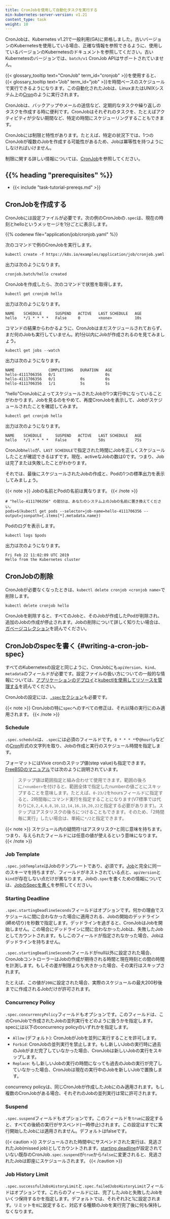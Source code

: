 ```yaml
---
title: CronJobを使用して自動化タスクを実行する
min-kubernetes-server-version: v1.21
content_type: task
weight: 10
---
```


<!-- overview -->

CronJobは、Kubernetes v1.21で一般利用(GA)に昇格しました。古いバージョンのKubernetesを使用している場合、正確な情報を参照できるように、使用しているバージョンのKubernetesのドキュメントを参照してください。古いKubernetesのバージョンでは、`batch/v1` CronJob APIはサポートされていません。

{{< glossary_tooltip text="CronJob" term_id="cronjob" >}}を使用すると、{{< glossary_tooltip text="Job" term_id="job" >}}を時間ベースのスケジュールで実行できるようになります。この自動化されたJobは、LinuxまたはUNIXシステム上の[Cron](https://ja.wikipedia.org/wiki/Cron)のように実行されます。

CronJobは、バックアップやメールの送信など、定期的なタスクや繰り返しのタスクを作成する時に便利です。CronJobはそれぞれのタスクを、たとえばアクティビティが少ない期間など、特定の時間にスケジューリングすることもできます。

CronJobには制限と特性があります。たとえば、特定の状況下では、1つのCronJobが複数のJobを作成する可能性があるため、Jobは冪等性を持つようにしなければいけません。

制限に関する詳しい情報については、[CronJob](/ja/docs/concepts/workloads/controllers/cron-jobs/)を参照してください。

## {{% heading "prerequisites" %}}

* {{< include "task-tutorial-prereqs.md" >}}

<!-- steps -->

## CronJobを作成する

CronJobには設定ファイルが必要です。次の例のCronJobの`.spec`は、現在の時刻とhelloというメッセージを1分ごとに表示します。

{{% codenew file="application/job/cronjob.yaml" %}}

次のコマンドで例のCronJobを実行します。

```shell
kubectl create -f https://k8s.io/examples/application/job/cronjob.yaml
```

出力は次のようになります。

```
cronjob.batch/hello created
```

CronJobを作成したら、次のコマンドで状態を取得します。

```shell
kubectl get cronjob hello
```

出力は次のようになります。

```
NAME    SCHEDULE      SUSPEND   ACTIVE   LAST SCHEDULE   AGE
hello   */1 * * * *   False     0        <none>          10s
```

コマンドの結果からわかるように、CronJobはまだスケジュールされておらず、まだ何のJobも実行していません。約1分以内にJobが作成されるのを見てみましょう。

```shell
kubectl get jobs --watch
```

出力は次のようになります。

```
NAME               COMPLETIONS   DURATION   AGE
hello-4111706356   0/1                      0s
hello-4111706356   0/1           0s         0s
hello-4111706356   1/1           5s         5s
```

"hello"CronJobによってスケジュールされたJobが1つ実行中になっていることがわかります。Jobを見るのをやめて、再度CronJobを表示して、Jobがスケジュールされたことを確認してみます。

```shell
kubectl get cronjob hello
```

出力は次のようになります。

```
NAME    SCHEDULE      SUSPEND   ACTIVE   LAST SCHEDULE   AGE
hello   */1 * * * *   False     0        50s             75s
```

CronJob`hello`が、`LAST SCHEDULE`で指定された時間にJobを正しくスケジュールしたことが確認できるはずです。現在、activeなJobの数は0です。つまり、Jobは完了または失敗したことがわかります。

それでは、最後にスケジュールされたJobの作成と、Podの1つの標準出力を表示してみましょう。

{{< note >}}
Jobの名前とPodの名前は異なります。
{{< /note >}}

```shell
# "hello-4111706356" の部分は、あなたのシステム上のJobの名前に置き換えてください。
pods=$(kubectl get pods --selector=job-name=hello-4111706356 --output=jsonpath={.items[*].metadata.name})
```

Podのログを表示します。

```shell
kubectl logs $pods
```

出力は次のようになります。

```
Fri Feb 22 11:02:09 UTC 2019
Hello from the Kubernetes cluster
```

## CronJobの削除

CronJobが必要なくなったときは、`kubectl delete cronjob <cronjob name>`で削除します。

```shell
kubectl delete cronjob hello
```

CronJobを削除すると、すべてのJobと、そのJobが作成したPodが削除され、追加のJobの作成が停止されます。Jobの削除について詳しく知りたい場合は、[ガベージコレクション](/ja/docs/concepts/workloads/controllers/garbage-collection/)を読んでください。

## CronJobのspecを書く {#writing-a-cron-job-spec}

すべてのKubernetesの設定と同じように、CronJobにも`apiVersion`、`kind`、`metadata`のフィールドが必要です。設定ファイルの扱い方についての一般的な情報については、[アプリケーションのデプロイ](/ja/docs/tasks/run-application/run-stateless-application-deployment/)と[kubectlを使用してリソースを管理する](/ja/docs/concepts/overview/working-with-objects/object-management/)を読んでください。

CronJobの設定には、[`.spec`セクション](https://git.k8s.io/community/contributors/devel/sig-architecture/api-conventions.md#spec-and-status)も必要です。

{{< note >}}
CronJobの特に`spec`へのすべての修正は、それ以降の実行にのみ適用されます。
{{< /note >}}

### Schedule

`.spec.schedule`は、`.spec`には必須のフィールドです。`0 * * * *`や`@hourly`などの[Cron](https://ja.wikipedia.org/wiki/Cron)形式の文字列を取り、Jobの作成と実行のスケジュール時間を指定します。

フォーマットにはVixie cronのステップ値(step value)も指定できます。[FreeBSDのマニュアル](https://www.freebsd.org/cgi/man.cgi?crontab%285%29)では次のように説明されています。

> ステップ値は範囲指定と組み合わせて使用できます。範囲の後ろに`/<number>`を付けると、範囲全体で指定したnumberの値ごとにスキップすることを意味します。たとえば、`0-23/2`をhoursフィールドに指定すると、2時間毎にコマンド実行を指定することになります(V7標準では代わりに`0,2,4,6,8,10,12,14,16,18,20,22`と指定する必要があります)。ステップはアスタリスクの後ろにつけることもできます。そのため、「2時間毎に実行」したい場合は、単純に`*/2`と指定できます。

{{< note >}}
スケジュール内の疑問符`?`はアスタリスク`*`と同じ意味を持ちます。つまり、与えられたフィールドには任意の値が使えるという意味になります。
{{< /note >}}

### Job Template

`.spec.jobTemplate`はJobのテンプレートであり、必須です。[Job](/docs/concepts/workloads/controllers/job/)と完全に同一のスキーマを持ちますが、フィールドがネストされている点と、`apiVersion`と`kind`が存在しない点だけが異なります。Jobの`.spec`を書くための情報については、[JobのSpecを書く](/docs/concepts/workloads/controllers/job/#writing-a-job-spec)を参照してください。

### Starting Deadline

`.spec.startingDeadlineSeconds`フィールドはオプションです。何かの理由でスケジュールに間に合わなかった場合に適用される、Jobの開始のデッドライン(締め切り)を秒数で指定します。デッドラインを過ぎると、CronJobはJobを開始しません。この場合にデッドラインに間に合わなかったJobは、失敗したJobとしてカウントされます。もしこのフィールドが指定されなかった場合、Jobはデッドラインを持ちません。

`.spec.startingDeadlineSeconds`フィールドがnull以外に設定された場合、CronJobコントローラーはJobの作成が期待される時間と現在時刻との間の時間を計測します。もしその差が制限よりも大きかった場合、その実行はスキップされます。

たとえば、この値が`200`に設定された場合、実際のスケジュールの最大200秒後までに作成されるJobだけが許可されます。

### Concurrency Policy

`.spec.concurrencyPolicy`フィールドもオプションです。このフィールドは、このCronJobで作成されたJobの並列実行をどのように扱うかを指定します。specには以下のconcurrency policyのいずれかを指定します。

* `Allow` (デフォルト): CronJobがJobを並列に実行することを許可します。
* `Forbid`: CronJobの並列実行を禁止します。もし新しいJobの実行時に過去のJobがまだ完了していなかった場合、CronJobは新しいJobの実行をスキップします。
* `Replace`: もし新しいJobの実行の時間になっても過去のJobの実行が完了していなかった場合、CronJobは現在の実行中のJobを新しいJobで置換します。

concurrency policyは、同じCronJobが作成したJobにのみ適用されます。もし複数のCronJobがある場合、それぞれのJobの並列実行は常に許可されます。

### Suspend

`.spec.suspend`フィールドもオプションです。このフィールドを`true`に設定すると、すべての後続の実行がサスペンド(一時停止)されます。この設定はすでに実行開始したJobには適用されません。デフォルトはfalseです。

{{< caution >}}
スケジュールされた時間中にサスペンドされた実行は、見逃されたJob(missed job)としてカウントされます。[starting deadline](#starting-deadline)が設定されていない既存のCronJob`.spec.suspend`が`true`から`false`に変更されると、見逃されたJobは即座にスケジュールされます。
{{< /caution >}}

### Job History Limit

`.spec.successfulJobsHistoryLimit`と`.spec.failedJobsHistoryLimit`フィールドはオプションです。これらのフィールドには、完了したJobと失敗したJobをいくつ保持するかを指定します。デフォルトでは、それぞれ3と1に設定されます。リミットを`0`に設定すると、対応する種類のJobを実行完了後に何も保持しなくなります。
